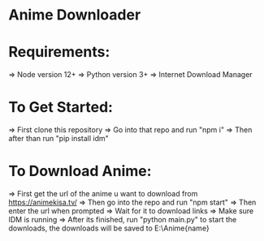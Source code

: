 # Anime Downloader

#   Requirements:
=> Node version 12+
=> Python version 3+
=> Internet Download Manager

#   To Get Started:
=> First clone this repository
=> Go into that repo and run "npm i"
=> Then after than run "pip install idm"
 
#   To Download Anime:
=> First get the url of the anime u want to download from https://animekisa.tv/ 
=> Then go into the repo and run "npm start"
=> Then enter the url when prompted
=> Wait for it to download links
=> Make sure IDM is running
=> After its finished, run "python main.py" to start the downloads, the downloads will be saved to E:\Anime\{name}
